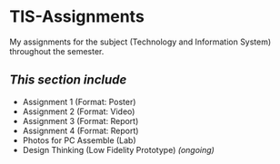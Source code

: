 # TIS-Assignments
My assignments for the subject (Technology and Information System) throughout the semester.

## <i>This section include</i>
* Assignment 1 (Format: Poster)
* Assignment 2 (Format: Video)
* Assignment 3 (Format: Report)
* Assignment 4 (Format: Report)
* Photos for PC Assemble (Lab)
* Design Thinking (Low Fidelity Prototype) <i> (ongoing) </i>
